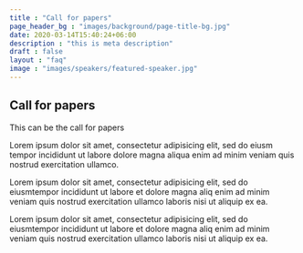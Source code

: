 ```yaml
---
title : "Call for papers"
page_header_bg : "images/background/page-title-bg.jpg"
date: 2020-03-14T15:40:24+06:00
description : "this is meta description"
draft : false
layout : "faq"
image : "images/speakers/featured-speaker.jpg"
---
```


## Call for papers

This can be the call for papers

Lorem ipsum dolor sit amet, consectetur adipisicing elit, sed do eiusm tempor incididunt ut labore dolore
magna aliqua enim ad minim veniam quis nostrud exercitation ullamco.

Lorem ipsum dolor sit amet, consectetur adipisicing elit, sed do eiusmtempor incididunt ut labore et
dolore magna aliq enim ad minim veniam quis nostrud exercitation ullamco laboris nisi ut aliquip ex ea.

Lorem ipsum dolor sit amet, consectetur adipisicing elit, sed do eiusmtempor incididunt ut labore et
dolore magna aliq enim ad minim veniam quis nostrud exercitation ullamco laboris nisi ut aliquip ex ea.